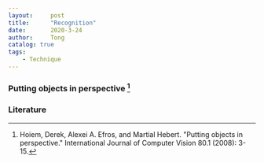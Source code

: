 ```yaml
---
layout:     post
title:      "Recognition"
date:       2020-3-24
author:     Tong
catalog: true
tags:
    - Technique
---
```


### Putting objects in perspective [^Hoiem08]

### Literature

[^Hoiem08]: Hoiem, Derek, Alexei A. Efros, and Martial Hebert. "Putting objects in perspective." International Journal of Computer Vision 80.1 (2008): 3-15.

